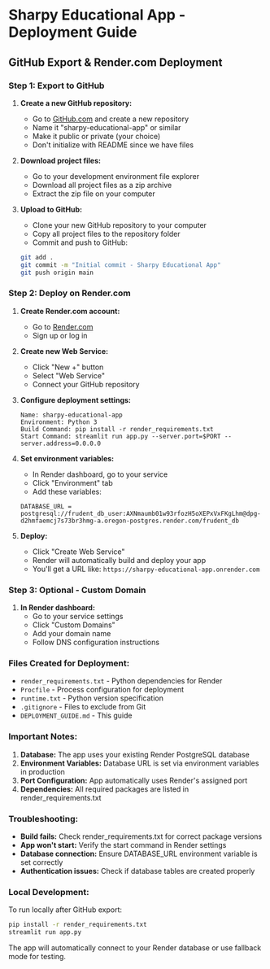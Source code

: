# Sharpy Educational App - Deployment Guide

## GitHub Export & Render.com Deployment

### Step 1: Export to GitHub

1. **Create a new GitHub repository:**
   - Go to [GitHub.com](https://github.com) and create a new repository
   - Name it "sharpy-educational-app" or similar
   - Make it public or private (your choice)
   - Don't initialize with README since we have files

2. **Download project files:**
   - Go to your development environment file explorer
   - Download all project files as a zip archive
   - Extract the zip file on your computer

3. **Upload to GitHub:**
   - Clone your new GitHub repository to your computer
   - Copy all project files to the repository folder
   - Commit and push to GitHub:
   ```bash
   git add .
   git commit -m "Initial commit - Sharpy Educational App"
   git push origin main
   ```

### Step 2: Deploy on Render.com

1. **Create Render.com account:**
   - Go to [Render.com](https://render.com)
   - Sign up or log in

2. **Create new Web Service:**
   - Click "New +" button
   - Select "Web Service"
   - Connect your GitHub repository

3. **Configure deployment settings:**
   ```
   Name: sharpy-educational-app
   Environment: Python 3
   Build Command: pip install -r render_requirements.txt
   Start Command: streamlit run app.py --server.port=$PORT --server.address=0.0.0.0
   ```

4. **Set environment variables:**
   - In Render dashboard, go to your service
   - Click "Environment" tab
   - Add these variables:
   ```
   DATABASE_URL = postgresql://frudent_db_user:AXNmaumb01w93rfozH5oXEPxVxFKgLhm@dpg-d2hmfaemcj7s73br3hmg-a.oregon-postgres.render.com/frudent_db
   ```

5. **Deploy:**
   - Click "Create Web Service"
   - Render will automatically build and deploy your app
   - You'll get a URL like: `https://sharpy-educational-app.onrender.com`

### Step 3: Optional - Custom Domain

1. **In Render dashboard:**
   - Go to your service settings
   - Click "Custom Domains"
   - Add your domain name
   - Follow DNS configuration instructions

### Files Created for Deployment:

- `render_requirements.txt` - Python dependencies for Render
- `Procfile` - Process configuration for deployment
- `runtime.txt` - Python version specification
- `.gitignore` - Files to exclude from Git
- `DEPLOYMENT_GUIDE.md` - This guide

### Important Notes:

1. **Database:** The app uses your existing Render PostgreSQL database
2. **Environment Variables:** Database URL is set via environment variables in production
3. **Port Configuration:** App automatically uses Render's assigned port
4. **Dependencies:** All required packages are listed in render_requirements.txt

### Troubleshooting:

- **Build fails:** Check render_requirements.txt for correct package versions
- **App won't start:** Verify the start command in Render settings
- **Database connection:** Ensure DATABASE_URL environment variable is set correctly
- **Authentication issues:** Check if database tables are created properly

### Local Development:

To run locally after GitHub export:
```bash
pip install -r render_requirements.txt
streamlit run app.py
```

The app will automatically connect to your Render database or use fallback mode for testing.